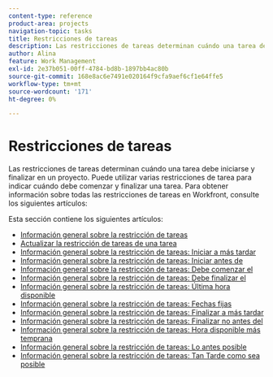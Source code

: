 ```yaml
---
content-type: reference
product-area: projects
navigation-topic: tasks
title: Restricciones de tareas
description: Las restricciones de tareas determinan cuándo una tarea debe iniciarse y finalizar en un proyecto. Puede utilizar varias restricciones de tarea para indicar cuándo debe comenzar y finalizar una tarea. Para obtener información sobre todas las restricciones de tareas en Workfront, consulte los siguientes artículos.
author: Alina
feature: Work Management
exl-id: 2e37b051-00ff-4784-bd8b-1897bb4ac80b
source-git-commit: 168e8ac6e7491e020164f9cfa9aef6cf1e64ffe5
workflow-type: tm+mt
source-wordcount: '171'
ht-degree: 0%

---
```


# Restricciones de tareas

Las restricciones de tareas determinan cuándo una tarea debe iniciarse y finalizar en un proyecto. Puede utilizar varias restricciones de tarea para indicar cuándo debe comenzar y finalizar una tarea. Para obtener información sobre todas las restricciones de tareas en Workfront, consulte los siguientes artículos:

Esta sección contiene los siguientes artículos:

* [Información general sobre la restricción de tareas](../../../manage-work/tasks/task-constraints/task-constraint-overview.md)
* [Actualizar la restricción de tareas de una tarea](../../../manage-work/tasks/task-constraints/update-task-constraint-of-task.md)
* [Información general sobre la restricción de tareas: Iniciar a más tardar](../../../manage-work/tasks/task-constraints/start-no-later-than.md)
* [Información general sobre la restricción de tareas: Iniciar antes de](../../../manage-work/tasks/task-constraints/start-no-earlier-than.md)
* [Información general sobre la restricción de tareas: Debe comenzar el](../../../manage-work/tasks/task-constraints/must-start-on.md)
* [Información general sobre la restricción de tareas: Debe finalizar el](../../../manage-work/tasks/task-constraints/must-finish-on.md)
* [Información general sobre la restricción de tareas: Última hora disponible](../../../manage-work/tasks/task-constraints/latest-available-time.md)
* [Información general sobre la restricción de tareas: Fechas fijas](../../../manage-work/tasks/task-constraints/fixed-dates.md)
* [Información general sobre la restricción de tareas: Finalizar a más tardar](../../../manage-work/tasks/task-constraints/finish-no-later-than.md)
* [Información general sobre la restricción de tareas: Finalizar no antes del](../../../manage-work/tasks/task-constraints/finish-no-earlier-than.md)
* [Información general sobre la restricción de tareas: Hora disponible más temprana](../../../manage-work/tasks/task-constraints/earliest-available-time.md)
* [Información general sobre la restricción de tareas: Lo antes posible](../../../manage-work/tasks/task-constraints/as-soon-as-possible.md)
* [Información general sobre la restricción de tareas: Tan Tarde como sea posible](../../../manage-work/tasks/task-constraints/as-late-as-possible.md)
